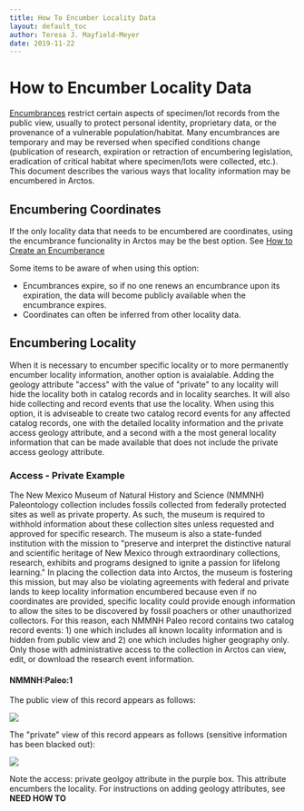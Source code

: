 ```yaml
---
title: How To Encumber Locality Data
layout: default_toc
author: Teresa J. Mayfield-Meyer
date: 2019-11-22
---
```

# How to Encumber Locality Data

[Encumbrances](/documentation/encumbrance) restrict certain aspects of specimen/lot records from the public view, usually to protect personal identity, proprietary data, or the provenance of a vulnerable population/habitat. Many encumbrances are temporary and may be reversed when specified conditions change (publication of research, expiration or retraction of encumbering legislation, eradication of critical habitat where specimen/lots were collected, etc.). This document describes the various ways that locality information may be encumbered in Arctos.

## Encumbering Coordinates

If the only locality data that needs to be encumbered are coordinates, using the encumbrance funcionality in Arctos may be the best option. See [How to Create an Encumberance](https://github.com/ArctosDB/documentation-wiki/blob/gh-pages/_how_to/How-to-Create-an-Encumbrance.markdown)

Some items to be aware of when using this option:

 - Encumbrances expire, so if no one renews an encumbrance upon its expiration, the data will become publicly available when the encumbrance expires.
 - Coordinates can often be inferred from other locality data.

## Encumbering Locality

When it is necessary to encumber specific locality or to more permanently encumber locality information, another option is avaialable.  Adding the geology attribute "access" with the value of "private" to any locality will hide the locality both in catalog records and in locality searches. It will also hide collecting and record events that use the locality. When using this option, it is adviseable to create two catalog record events for any affected catalog records, one with the detailed locality information and the private access geology attribute, and a second with a the most general locality information that can be made available that does not include the private access geology attribute.

### Access - Private Example

The New Mexico Museum of Natural History and Science (NMMNH) Paleontology collection includes fossils collected from federally protected sites as well as private property. As such, the museum is required to withhold information about these collection sites unless requested and approved for specific research. The museum is also a state-funded institution with the mission to "preserve and interpret the distinctive natural and scientific heritage of New Mexico through extraordinary collections, research, exhibits and programs designed to ignite a passion for lifelong learning." In placing the collection data into Arctos, the museum is fostering this mission, but may also be violating agreements with federal and private lands to keep locality information encumbered because even if no coordinates are provided, specific locality could provide enough information to allow the sites to be discovered by fossil poachers or other unauthorized collectors. For this reason, each NMMNH Paleo record contains two catalog record events: 1) one which includes all known locality information and is hidden from public view and 2) one which includes higher geography only. Only those with administrative access to the collection in Arctos can view, edit, or download the research event information.

#### NMMNH:Paleo:1

The public view of this record appears as follows:

![](https://raw.githubusercontent.com/ArctosDB/documentation-wiki/gh-pages/tutorial_images/encumber_locality/NMMNH_Paleo_1_public.JPG)

The "private" view of this record appears as follows (sensitive information has been blacked out):

![](https://raw.githubusercontent.com/ArctosDB/documentation-wiki/gh-pages/tutorial_images/encumber_locality/NMMNH_Paleo_1_private.jpg)

Note the access: private geolgoy attribute in the purple box. This attribute encumbers the locality. For instructions on adding geology attributes, see **NEED HOW TO**
